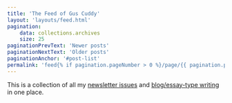```yaml
---
title: 'The Feed of Gus Cuddy'
layout: 'layouts/feed.html'
pagination:
    data: collections.archives
    size: 25
paginationPrevText: 'Newer posts'
paginationNextText: 'Older posts'
paginationAnchor: '#post-list'
permalink: 'feed{% if pagination.pageNumber > 0 %}/page/{{ pagination.pageNumber }}{% endif %}/index.html'
---
```


This is a collection of all my [newsletter issues](/curtain) and [blog/essay-type writing](/tag/blog) in one place.

